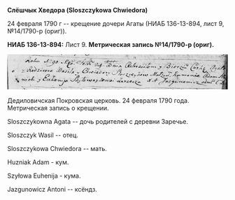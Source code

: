 **Слёшчык Хведора (Sloszczykowa Chwiedora)**

24 февраля 1790 г -- крещение дочери Агаты (НИАБ 136-13-894, лист 9,
№14/1790-р (ориг)).

**НИАБ 136-13-894:** Лист 9. **Метрическая запись №14/1790-р (ориг).**

![](./media/df66f748fdf5b66c93007230278215820149cd8a.png)

Дедиловичская Покровская церковь. 24 февраля 1790 года. Метрическая
запись о крещении.

Sloszczykowna Agata -- дочь родителей с деревни Заречье.

Sloszczyk Wasil -- отец.

Sloszczykowa Chwiedora -- мать.

Huzniak Adam - кум.

Szyłowa Euhenija - кума.

Jazgunowicz Antoni -- ксёндз.
